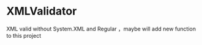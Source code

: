 # XMLValidator
XML valid without System.XML and Regular ，maybe will add new function to this project 
